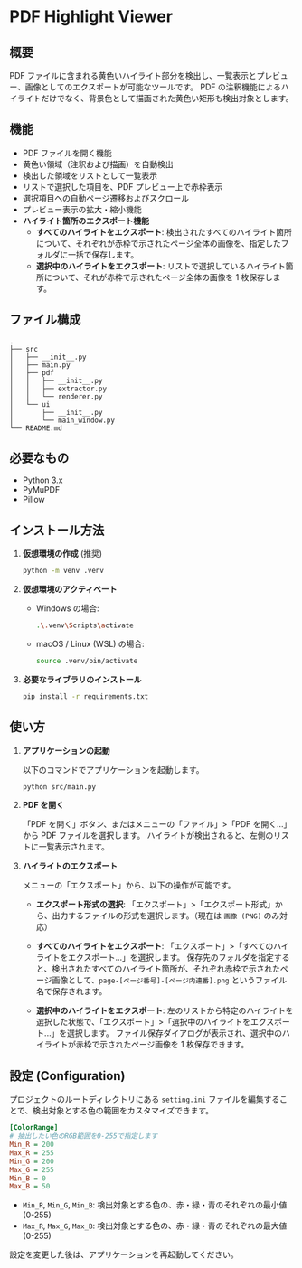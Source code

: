 # PDF Highlight Viewer

## 概要

PDF ファイルに含まれる黄色いハイライト部分を検出し、一覧表示とプレビュー、画像としてのエクスポートが可能なツールです。
PDF の注釈機能によるハイライトだけでなく、背景色として描画された黄色い矩形も検出対象とします。

## 機能

- PDF ファイルを開く機能
- 黄色い領域（注釈および描画）を自動検出
- 検出した領域をリストとして一覧表示
- リストで選択した項目を、PDF プレビュー上で赤枠表示
- 選択項目への自動ページ遷移およびスクロール
- プレビュー表示の拡大・縮小機能
- **ハイライト箇所のエクスポート機能**
  - **すべてのハイライトをエクスポート**: 検出されたすべてのハイライト箇所について、それぞれが赤枠で示されたページ全体の画像を、指定したフォルダに一括で保存します。
  - **選択中のハイライトをエクスポート**: リストで選択しているハイライト箇所について、それが赤枠で示されたページ全体の画像を 1 枚保存します。

## ファイル構成

```
.
├── src
│   ├── __init__.py
│   ├── main.py
│   ├── pdf
│   │   ├── __init__.py
│   │   ├── extractor.py
│   │   └── renderer.py
│   └── ui
│       ├── __init__.py
│       └── main_window.py
└── README.md
```

## 必要なもの

- Python 3.x
- PyMuPDF
- Pillow

## インストール方法

1. **仮想環境の作成** (推奨)

   ```bash
   python -m venv .venv
   ```

2. **仮想環境のアクティベート**

   - Windows の場合:
     ```bash
     .\.venv\Scripts\activate
     ```
   - macOS / Linux (WSL) の場合:
     ```bash
     source .venv/bin/activate
     ```

3. **必要なライブラリのインストール**
   ```bash
   pip install -r requirements.txt
   ```

## 使い方

1. **アプリケーションの起動**

   以下のコマンドでアプリケーションを起動します。

   ```bash
   python src/main.py
   ```

2. **PDF を開く**

   「PDF を開く」ボタン、またはメニューの「ファイル」>「PDF を開く...」から PDF ファイルを選択します。
   ハイライトが検出されると、左側のリストに一覧表示されます。

3. **ハイライトのエクスポート**

   メニューの「エクスポート」から、以下の操作が可能です。

   - **エクスポート形式の選択**:
     「エクスポート」>「エクスポート形式」から、出力するファイルの形式を選択します。（現在は `画像 (PNG)` のみ対応）

   - **すべてのハイライトをエクスポート**:
     「エクスポート」>「すべてのハイライトをエクスポート...」を選択します。
     保存先のフォルダを指定すると、検出されたすべてのハイライト箇所が、それぞれ赤枠で示されたページ画像として、`page-[ページ番号]-[ページ内連番].png` というファイル名で保存されます。

   - **選択中のハイライトをエクスポート**:
     左のリストから特定のハイライトを選択した状態で、「エクスポート」>「選択中のハイライトをエクスポート...」を選択します。
     ファイル保存ダイアログが表示され、選択中のハイライトが赤枠で示されたページ画像を 1 枚保存できます。

## 設定 (Configuration)

プロジェクトのルートディレクトリにある `setting.ini` ファイルを編集することで、検出対象とする色の範囲をカスタマイズできます。

```ini
[ColorRange]
# 抽出したい色のRGB範囲を0-255で指定します
Min_R = 200
Max_R = 255
Min_G = 200
Max_G = 255
Min_B = 0
Max_B = 50
```

- `Min_R`, `Min_G`, `Min_B`: 検出対象とする色の、赤・緑・青のそれぞれの最小値 (0-255)
- `Max_R`, `Max_G`, `Max_B`: 検出対象とする色の、赤・緑・青のそれぞれの最大値 (0-255)

設定を変更した後は、アプリケーションを再起動してください。
